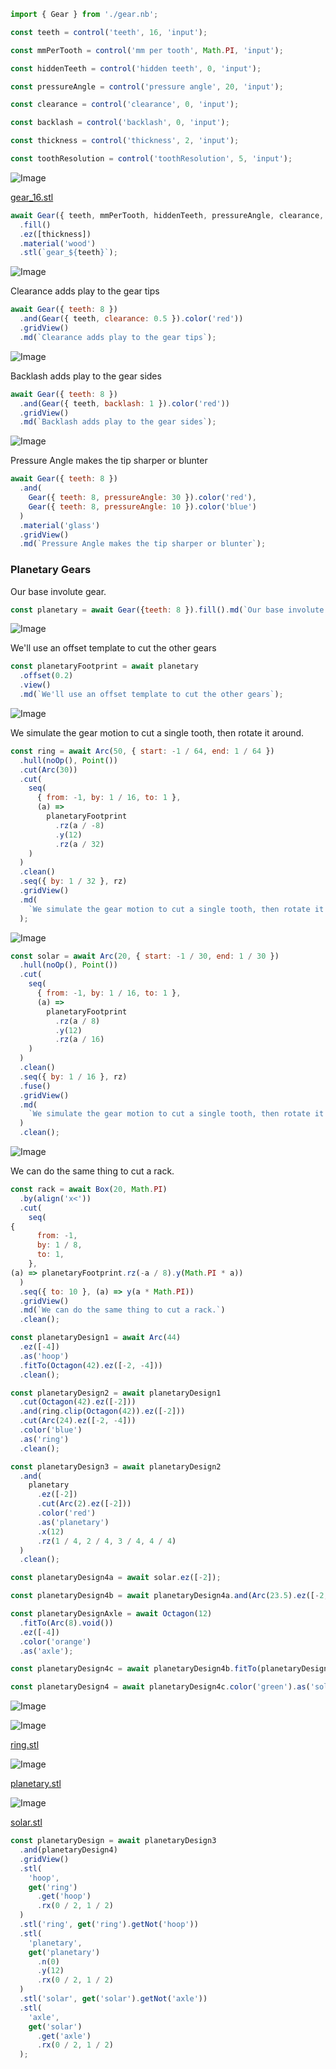 ```JavaScript
import { Gear } from './gear.nb';
```

```JavaScript
const teeth = control('teeth', 16, 'input');
```

```JavaScript
const mmPerTooth = control('mm per tooth', Math.PI, 'input');
```

```JavaScript
const hiddenTeeth = control('hidden teeth', 0, 'input');
```

```JavaScript
const pressureAngle = control('pressure angle', 20, 'input');
```

```JavaScript
const clearance = control('clearance', 0, 'input');
```

```JavaScript
const backlash = control('backlash', 0, 'input');
```

```JavaScript
const thickness = control('thickness', 2, 'input');
```

```JavaScript
const toothResolution = control('toothResolution', 5, 'input');
```

![Image](examples.md.$1_gear_16.png)

[gear_16.stl](examples.gear_16.stl)

```JavaScript
await Gear({ teeth, mmPerTooth, hiddenTeeth, pressureAngle, clearance, backlash, toothResolution })
  .fill()
  .ez([thickness])
  .material('wood')
  .stl(`gear_${teeth}`);
```

![Image](examples.md.$2.png)

Clearance adds play to the gear tips

```JavaScript
await Gear({ teeth: 8 })
  .and(Gear({ teeth, clearance: 0.5 }).color('red'))
  .gridView()
  .md(`Clearance adds play to the gear tips`);
```

![Image](examples.md.$3.png)

Backlash adds play to the gear sides

```JavaScript
await Gear({ teeth: 8 })
  .and(Gear({ teeth, backlash: 1 }).color('red'))
  .gridView()
  .md(`Backlash adds play to the gear sides`);
```

![Image](examples.md.$4.png)

Pressure Angle makes the tip sharper or blunter

```JavaScript
await Gear({ teeth: 8 })
  .and(
    Gear({ teeth: 8, pressureAngle: 30 }).color('red'),
    Gear({ teeth: 8, pressureAngle: 10 }).color('blue')
  )
  .material('glass')
  .gridView()
  .md(`Pressure Angle makes the tip sharper or blunter`);
```

### Planetary Gears

Our base involute gear.

```JavaScript
const planetary = await Gear({teeth: 8 }).fill().md(`Our base involute gear.`);
```

![Image](examples.md.planetaryFootprint.png)

We'll use an offset template to cut the other gears

```JavaScript
const planetaryFootprint = await planetary
  .offset(0.2)
  .view()
  .md(`We'll use an offset template to cut the other gears`);
```

![Image](examples.md.ring.png)

We simulate the gear motion to cut a single tooth, then rotate it around.

```JavaScript
const ring = await Arc(50, { start: -1 / 64, end: 1 / 64 })
  .hull(noOp(), Point())
  .cut(Arc(30))
  .cut(
    seq(
      { from: -1, by: 1 / 16, to: 1 },
      (a) =>
        planetaryFootprint
          .rz(a / -8)
          .y(12)
          .rz(a / 32)
    )
  )
  .clean()
  .seq({ by: 1 / 32 }, rz)
  .gridView()
  .md(
    `We simulate the gear motion to cut a single tooth, then rotate it around.`
  );
```

![Image](examples.md.solar.png)

```JavaScript
const solar = await Arc(20, { start: -1 / 30, end: 1 / 30 })
  .hull(noOp(), Point())
  .cut(
    seq(
      { from: -1, by: 1 / 16, to: 1 },
      (a) =>
        planetaryFootprint
          .rz(a / 8)
          .y(12)
          .rz(a / 16)
    )
  )
  .clean()
  .seq({ by: 1 / 16 }, rz)
  .fuse()
  .gridView()
  .md(
    `We simulate the gear motion to cut a single tooth, then rotate it around.`
  )
  .clean();
```

![Image](examples.md.rack.png)

We can do the same thing to cut a rack.

```JavaScript
const rack = await Box(20, Math.PI)
  .by(align('x<'))
  .cut(
    seq(
{
      from: -1,
      by: 1 / 8,
      to: 1,
    },
(a) => planetaryFootprint.rz(-a / 8).y(Math.PI * a))
  )
  .seq({ to: 10 }, (a) => y(a * Math.PI))
  .gridView()
  .md(`We can do the same thing to cut a rack.`)
  .clean();
```

```JavaScript
const planetaryDesign1 = await Arc(44)
  .ez([-4])
  .as('hoop')
  .fitTo(Octagon(42).ez([-2, -4]))
  .clean();
```

```JavaScript
const planetaryDesign2 = await planetaryDesign1
  .cut(Octagon(42).ez([-2]))
  .and(ring.clip(Octagon(42)).ez([-2]))
  .cut(Arc(24).ez([-2, -4]))
  .color('blue')
  .as('ring')
  .clean();
```

```JavaScript
const planetaryDesign3 = await planetaryDesign2
  .and(
    planetary
      .ez([-2])
      .cut(Arc(2).ez([-2]))
      .color('red')
      .as('planetary')
      .x(12)
      .rz(1 / 4, 2 / 4, 3 / 4, 4 / 4)
  )
  .clean();
```

```JavaScript
const planetaryDesign4a = await solar.ez([-2]);
```

```JavaScript
const planetaryDesign4b = await planetaryDesign4a.and(Arc(23.5).ez([-2, -4]));
```

```JavaScript
const planetaryDesignAxle = await Octagon(12)
  .fitTo(Arc(8).void())
  .ez([-4])
  .color('orange')
  .as('axle');
```

```JavaScript
const planetaryDesign4c = await planetaryDesign4b.fitTo(planetaryDesignAxle);
```

```JavaScript
const planetaryDesign4 = await planetaryDesign4c.color('green').as('solar');
```

![Image](examples.md.planetaryDesign.png)

![Image](examples.md.planetaryDesign_ring.png)

[ring.stl](examples.ring.stl)

![Image](examples.md.planetaryDesign_planetary.png)

[planetary.stl](examples.planetary.stl)

![Image](examples.md.planetaryDesign_solar.png)

[solar.stl](examples.solar.stl)

```JavaScript
const planetaryDesign = await planetaryDesign3
  .and(planetaryDesign4)
  .gridView()
  .stl(
    'hoop',
    get('ring')
      .get('hoop')
      .rx(0 / 2, 1 / 2)
  )
  .stl('ring', get('ring').getNot('hoop'))
  .stl(
    'planetary',
    get('planetary')
      .n(0)
      .y(12)
      .rx(0 / 2, 1 / 2)
  )
  .stl('solar', get('solar').getNot('axle'))
  .stl(
    'axle',
    get('solar')
      .get('axle')
      .rx(0 / 2, 1 / 2)
  );
```
